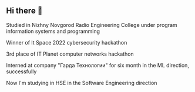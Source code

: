 ## Hi there 👋

<!--
**Plluxury/Plluxury** is a ✨ _special_ ✨ repository because its `README.md` (this file) appears on your GitHub profile.

Here are some ideas to get you started:

- 🔭 I’m currently working on ...
- 🌱 I’m currently learning ...
- 👯 I’m looking to collaborate on ...
- 🤔 I’m looking for help with ...
- 💬 Ask me about ...
- 📫 How to reach me: ...
- 😄 Pronouns: ...
- ⚡ Fun fact: ...
-->
Studied in Nizhny Novgorod Radio Engineering College under program information systems and programming

Winner of It Space 2022 cybersecurity hackathon  

3rd place of IT Planet computer networks hackathon 

Interned at company "Гарда Технологии" for six month in the ML direction, successfully

Now I'm studying in HSE in the Software Engineering direction
